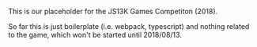 This is our placeholder for the JS13K Games Competiton (2018).

So far this is just boilerplate (i.e. webpack, typescript) and nothing related
to the game, which won't be started until 2018/08/13.
